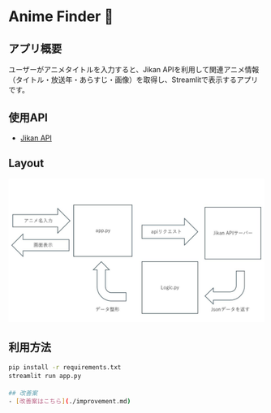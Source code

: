 # Anime Finder 🎥

## アプリ概要
ユーザーがアニメタイトルを入力すると、Jikan APIを利用して関連アニメ情報（タイトル・放送年・あらすじ・画像）を取得し、Streamlitで表示するアプリです。

## 使用API
- [Jikan API](https://docs.api.jikan.moe/)

## Layout
![Layout](1.jpg)

## 利用方法
```bash
pip install -r requirements.txt
streamlit run app.py

## 改善案
- [改善案はこちら](./improvement.md)
